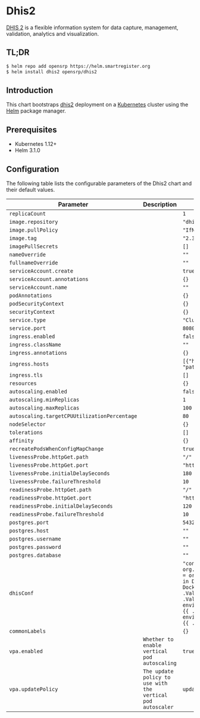 

# Dhis2

[DHIS 2](https://github.com/dhis2/dhis2-core) is a flexible information system for data capture, management, validation, analytics and visualization.

## TL;DR

```bash
$ helm repo add opensrp https://helm.smartregister.org
$ helm install dhis2 opensrp/dhis2
```

## Introduction

This chart bootstraps  [dhis2](https://github.com/dhis2/dhis2-core) deployment on a [Kubernetes](http://kubernetes.io) cluster using the [Helm](https://helm.sh) package manager.

## Prerequisites

- Kubernetes 1.12+
- Helm 3.1.0

## Configuration

The following table lists the configurable parameters of the Dhis2 chart and their default values.

| Parameter                | Description             | Default        |
| ------------------------ | ----------------------- | -------------- |
| `replicaCount` |  | `1` |
| `image.repository` |  | `"dhis2/core"` |
| `image.pullPolicy` |  | `"IfNotPresent"` |
| `image.tag` |  | `"2.35.3"` |
| `imagePullSecrets` |  | `[]` |
| `nameOverride` |  | `""` |
| `fullnameOverride` |  | `""` |
| `serviceAccount.create` |  | `true` |
| `serviceAccount.annotations` |  | `{}` |
| `serviceAccount.name` |  | `""` |
| `podAnnotations` |  | `{}` |
| `podSecurityContext` |  | `{}` |
| `securityContext` |  | `{}` |
| `service.type` |  | `"ClusterIP"` |
| `service.port` |  | `8080` |
| `ingress.enabled` |  | `false` |
| `ingress.className` |  | `""` |
| `ingress.annotations` |  | `{}` |
| `ingress.hosts` |  | `[{"host": "chart-example.local", "paths": [{"path": "/", "pathType": "ImplementationSpecific"}]}]` |
| `ingress.tls` |  | `[]` |
| `resources` |  | `{}` |
| `autoscaling.enabled` |  | `false` |
| `autoscaling.minReplicas` |  | `1` |
| `autoscaling.maxReplicas` |  | `100` |
| `autoscaling.targetCPUUtilizationPercentage` |  | `80` |
| `nodeSelector` |  | `{}` |
| `tolerations` |  | `[]` |
| `affinity` |  | `{}` |
| `recreatePodsWhenConfigMapChange` |  | `true` |
| `livenessProbe.httpGet.path` |  | `"/"` |
| `livenessProbe.httpGet.port` |  | `"http"` |
| `livenessProbe.initialDelaySeconds` |  | `180` |
| `livenessProbe.failureThreshold` |  | `10` |
| `readinessProbe.httpGet.path` |  | `"/"` |
| `readinessProbe.httpGet.port` |  | `"http"` |
| `readinessProbe.initialDelaySeconds` |  | `120` |
| `readinessProbe.failureThreshold` |  | `10` |
| `postgres.port` |  | `5432` |
| `postgres.host` |  | `""` |
| `postgres.username` |  | `""` |
| `postgres.password` |  | `""` |
| `postgres.database` |  | `""` |
| `dhisConf` |  | `"connection.dialect = org.hibernate.dialect.PostgreSQLDialect\nconnection.driver_class = org.postgresql.Driver\n\n# \"db\" maps to service name defined in Docker Compose\n# \"dhis2\" maps to POSTGRES_DB defined in Docker Compose\nconnection.url = jdbc:postgresql://{{ .Values.postgres.host }}:{{ .Values.postgres.port }}/{{ .Values.postgres.database}}\n\n# maps to POSTGRES_USER environment variable in Docker Compose.\nconnection.username = {{ .Values.postgres.username }}\n\n# maps to POSTGRES_PASSWORD environment variable in Docker Compose.\nconnection.password =  {{ .Values.postgres.password }}\n"` |
| `commonLabels` |  | `{}` |  
| `vpa.enabled` | `Whether to enable vertical pod autoscaling` | `true` |
| `vpa.updatePolicy` | `The update policy to use with the vertical pod autoscaler` | `updateMode: "Off"` |
